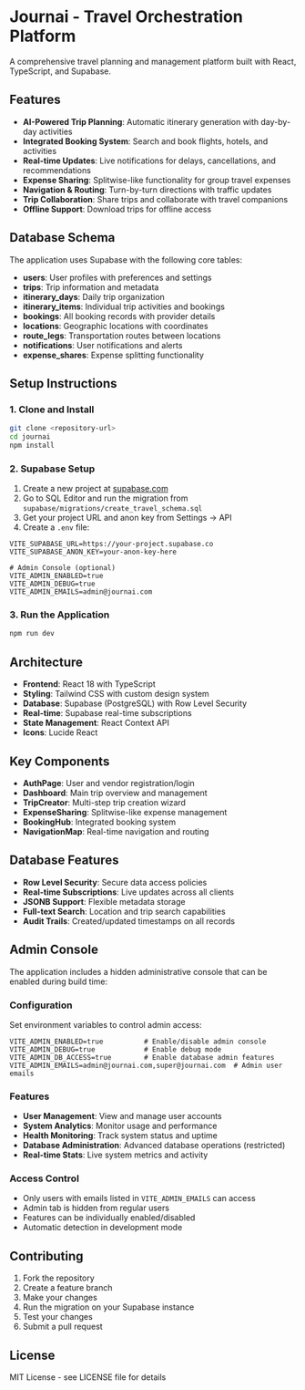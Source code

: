 # Journai - Travel Orchestration Platform

A comprehensive travel planning and management platform built with React, TypeScript, and Supabase.

## Features

- **AI-Powered Trip Planning**: Automatic itinerary generation with day-by-day activities
- **Integrated Booking System**: Search and book flights, hotels, and activities
- **Real-time Updates**: Live notifications for delays, cancellations, and recommendations
- **Expense Sharing**: Splitwise-like functionality for group travel expenses
- **Navigation & Routing**: Turn-by-turn directions with traffic updates
- **Trip Collaboration**: Share trips and collaborate with travel companions
- **Offline Support**: Download trips for offline access

## Database Schema

The application uses Supabase with the following core tables:

- **users**: User profiles with preferences and settings
- **trips**: Trip information and metadata
- **itinerary_days**: Daily trip organization
- **itinerary_items**: Individual trip activities and bookings
- **bookings**: All booking records with provider details
- **locations**: Geographic locations with coordinates
- **route_legs**: Transportation routes between locations
- **notifications**: User notifications and alerts
- **expense_shares**: Expense splitting functionality

## Setup Instructions

### 1. Clone and Install

```bash
git clone <repository-url>
cd journai
npm install
```

### 2. Supabase Setup

1. Create a new project at [supabase.com](https://supabase.com)
2. Go to SQL Editor and run the migration from `supabase/migrations/create_travel_schema.sql`
3. Get your project URL and anon key from Settings → API
4. Create a `.env` file:

```env
VITE_SUPABASE_URL=https://your-project.supabase.co
VITE_SUPABASE_ANON_KEY=your-anon-key-here

# Admin Console (optional)
VITE_ADMIN_ENABLED=true
VITE_ADMIN_DEBUG=true
VITE_ADMIN_EMAILS=admin@journai.com
```

### 3. Run the Application

```bash
npm run dev
```

## Architecture

- **Frontend**: React 18 with TypeScript
- **Styling**: Tailwind CSS with custom design system
- **Database**: Supabase (PostgreSQL) with Row Level Security
- **Real-time**: Supabase real-time subscriptions
- **State Management**: React Context API
- **Icons**: Lucide React

## Key Components

- **AuthPage**: User and vendor registration/login
- **Dashboard**: Main trip overview and management
- **TripCreator**: Multi-step trip creation wizard
- **ExpenseSharing**: Splitwise-like expense management
- **BookingHub**: Integrated booking system
- **NavigationMap**: Real-time navigation and routing

## Database Features

- **Row Level Security**: Secure data access policies
- **Real-time Subscriptions**: Live updates across all clients
- **JSONB Support**: Flexible metadata storage
- **Full-text Search**: Location and trip search capabilities
- **Audit Trails**: Created/updated timestamps on all records

## Admin Console

The application includes a hidden administrative console that can be enabled during build time:

### Configuration

Set environment variables to control admin access:

```env
VITE_ADMIN_ENABLED=true          # Enable/disable admin console
VITE_ADMIN_DEBUG=true            # Enable debug mode
VITE_ADMIN_DB_ACCESS=true        # Enable database admin features
VITE_ADMIN_EMAILS=admin@journai.com,super@journai.com  # Admin user emails
```

### Features

- **User Management**: View and manage user accounts
- **System Analytics**: Monitor usage and performance
- **Health Monitoring**: Track system status and uptime
- **Database Administration**: Advanced database operations (restricted)
- **Real-time Stats**: Live system metrics and activity

### Access Control

- Only users with emails listed in `VITE_ADMIN_EMAILS` can access
- Admin tab is hidden from regular users
- Features can be individually enabled/disabled
- Automatic detection in development mode

## Contributing

1. Fork the repository
2. Create a feature branch
3. Make your changes
4. Run the migration on your Supabase instance
5. Test your changes
6. Submit a pull request

## License

MIT License - see LICENSE file for details